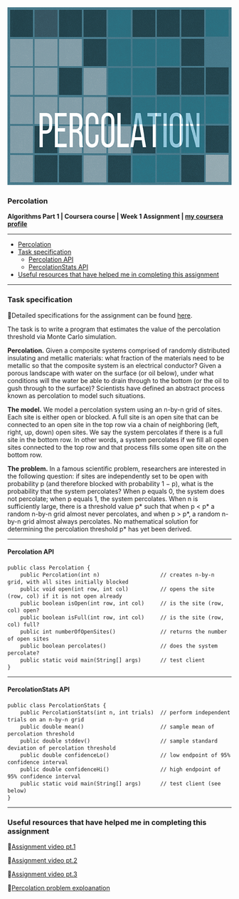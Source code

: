 <img height="400" src="logo.png" title="percolation logo" width="1000"/>

### Percolation

**Algorithms Part 1 | Coursera course | Week 1
Assignment | [my coursera profile](https://www.coursera.org/user/045cf702be8b31ef1aa039e2b4f07db6)**

---
<!-- TOC -->

* [Percolation](#percolation)
* [Task specification](#task-specification)
    * [Percolation API](#percolation-api)
    * [PercolationStats API](#percolationstats-api)
* [Useful resources that have helped me in completing this assignment](#useful-resources-that-have-helped-me-in-completing-this-assignment)

<!-- TOC -->

---

### Task specification

🔗Detailed specifications for the assignment can be
found [here](https://coursera.cs.princeton.edu/algs4/assignments/percolation/specification.php).

The task is to write a program that estimates the value of the percolation threshold via Monte Carlo simulation.

**Percolation.**
Given a composite systems comprised of randomly distributed insulating and metallic materials: what fraction of the
materials need to be metallic so that the composite system is an electrical conductor?
Given a porous landscape with water on the surface (or oil below), under what conditions will the water be able to drain
through to the bottom (or the oil to gush through to the surface)?
Scientists have defined an abstract process known as percolation to model such situations.

**The model.**
We model a percolation system using an n-by-n grid of sites.
Each site is either open or blocked.
A full site is an open site that can be connected to an open site in the top row via a chain of neighboring (left,
right, up, down) open sites.
We say the system percolates if there is a full site in the bottom row.
In other words, a system percolates if we fill all open sites connected to the top row and that process fills some open
site on the bottom row.

**The problem.**
In a famous scientific problem, researchers are interested in the following question: if sites are independently set to
be open with probability p (and therefore blocked with probability 1 − p), what is the probability that the system
percolates?
When p equals 0, the system does not percolate; when p equals 1, the system percolates.
When n is sufficiently large, there is a threshold value p* such that when p < p* a random n-by-n grid almost never
percolates, and when p > p*, a random n-by-n grid almost always percolates.
No mathematical solution for determining the percolation threshold p* has yet been derived.

---

#### Percolation API

```
public class Percolation { 
    public Percolation(int n)                   // creates n-by-n grid, with all sites initially blocked
    public void open(int row, int col)          // opens the site (row, col) if it is not open already
    public boolean isOpen(int row, int col)     // is the site (row, col) open?
    public boolean isFull(int row, int col)     // is the site (row, col) full?
    public int numberOfOpenSites()              // returns the number of open sites
    public boolean percolates()                 // does the system percolate?
    public static void main(String[] args)      // test client
}
```

---

#### PercolationStats API

```
public class PercolationStats {
    public PercolationStats(int n, int trials)  // perform independent trials on an n-by-n grid
    public double mean()                        // sample mean of percolation threshold
    public double stddev()                      // sample standard deviation of percolation threshold
    public double confidenceLo()                // low endpoint of 95% confidence interval
    public double confidenceHi()                // high endpoint of 95% confidence interval
    public static void main(String[] args)      // test client (see below)
}
```

---

### Useful resources that have helped me in completing this assignment

🔗[Assignment video pt.1](https://www.youtube.com/watch?v=kIYKCsvG6UI)

🔗[Assignment video pt.2](https://www.youtube.com/watch?v=QDUya7s3_Zg)

🔗[Assignment video pt.3](https://www.youtube.com/watch?v=1RQz8ITHLME)

🔗[Percolation problem exploanation](https://www.youtube.com/watch?v=KNgfOmlLgh8&t=1s)
